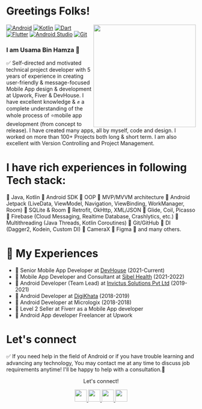 # Greetings Folks!
<img align="right" src="https://media.giphy.com/media/Y4bzv6DYbYzy8jDnoW/giphy.gif" width='272'/>
<p>
<a href="#"><img alt="Android" src="https://img.shields.io/badge/Android-3DDC84?logo=android&logoColor=white"></a>
<a href="https://github.com/search?q=user%3ADenverCoder1+language%3Akotlin"><img alt="Kotlin" src="https://img.shields.io/badge/Kotlin-0095D5.svg?logo=Kotlin&logoColor=white"></a>
<a href="https://github.com/search?q=user%3ADenverCoder1+language%3Adart"><img alt="Dart" src="https://img.shields.io/badge/Dart-15A6C4.svg?logo=dart&logoColor=white"></a>
<a href="#"><img alt="Flutter" src="https://img.shields.io/badge/Flutter-02569B.svg?logo=flutter&logoColor=white"></a>
<a href="#"><img alt="Android Studio" src="https://img.shields.io/badge/Android%20Studio-008678.svg?logo=android-studio&logoColor=white"></a>
<a href="#"><img alt="Git" src="https://img.shields.io/badge/Git-F05033.svg?logo=git&logoColor=white"></a>
</p>

### I am Usama Bin Hamza 💚

✅ Self-directed and motivated technical project developer with 5 years of experience in creating user-friendly & message-focused Mobile App design & development at Upwork, Fiver & DevHouse. I have excellent knowledge & ✊ a complete understanding of the whole process of ⭐mobile app development (from concept to release). I have created many apps, all by myself, code and design. I worked on more than 100+ Projects both long & short term. I am also excellent with Version Controlling and Project Management. 

# I have rich experiences in following Tech stack:

🔧 Java, Kotlin
🔧 Android SDK
🔧 OOP
🔧 MVP/MVVM architecture
🔧 Android Jetpack (LiveData, ViewModel, Navigation, ViewBinding, WorkManager, Room)
🔧 SQLite & Room
🔧 Retrofit, OkHttp, XML/JSON
🔧 Glide, Coil, Picasso
🔧 Firebase (Cloud Messaging, Realtime Database, Crashlytics, etc.)
🔧 Multithreading (Java Threads, Kotlin Coroutines)
🔧 Git/GitHub
🔧 DI (Dagger2, Kodein, Custom DI)
🔧 CameraX
🔧 Figma
🔧 and many others.

# 💼 My Experiences

- 💼 Senior Mobile App Developer at [DevHouse](https://devhouse.co/)  (2021-Current)
- 💼 Mobile App Developer and Consultant at [Sibel Health](https://www.sibelhealth.com/)  (2021-2022)
- 💼 Android Developer (Team Lead) at [Invictus Solutions Pvt Ltd](https://invictussolutions.co/)  (2019-2021)
- 💼 Android Developer at [DigiKhata](https://digikhata.pk/)  (2018-2019)
- 💼 Android Developer at Micrologix (2018-2018)
- 💚 Level 2 Seller at Fiverr as a Mobile App developer
- 💚 Android App developer Freelancer at Upwork

# Let's connect

✅ If you need help in the field of Android or if you have trouble learning and advancing any technology, You may contact me at any time to discuss job requirements anytime! I'll be happy to help with a consultation.🚀

<div align="center">
<p align="center">Let's connect!</p>
  
  <a href="https://www.linkedin.com/in/usama-bin-hamza-0349b8197/">
    <img width="32" height="32" src="https://static-exp1.licdn.com/sc/h/al2o9zrvru7aqj8e1x2rzsrca" />
</a>
<a href="https://t.me/uxamahamza">
    <img width="32" height="32" src="https://telegram.org/favicon.ico?3" />
</a>
   

<a href="mailto:usama1122malik@gmail.com">
    <img width="32" height="32" src="https://ssl.gstatic.com/ui/v1/icons/mail/rfr/gmail.ico" />
</a>

<a href="https://api.whatsapp.com/send?phone=923132694268">
    <img width="32" height="32" src="https://web.whatsapp.com/favicon-64x64.ico" />
</a>
  
  
  

<!-- <a href="https://www.facebook.com/evilgenius786/">
    <img width="32" height="32" src="https://static.xx.fbcdn.net/rsrc.php/yD/r/d4ZIVX-5C-b.ico?_nc_eui2=AeFk0w9o7PzxtXwIY-CspdLRaBWfmC2eGbdoFZ-YLZ4Zt9hIvpQoJVF7mUsk4Az2p_oWB8MwKmvBv-YDMahkkg0Y" />
</a> -->

<!-- <a href="https://www.fiverr.com/muhammadhassan7">
    <img width="32" height="32" src="https://npm-assets.fiverrcdn.com/assets/layout/favicon-32x32.3ac9a80.png" />
</a> -->

<!-- <a href="https://www.upwork.com/freelancers/muhammadhassan82">
    <img width="32" height="32" src="https://raw.githubusercontent.com/evilgenius786/evilgenius786/main/upwork.ico" />
</a> -->
</div>



